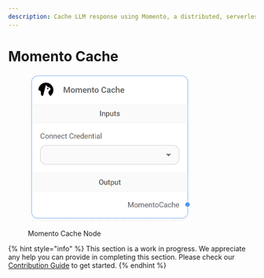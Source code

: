 ```yaml
---
description: Cache LLM response using Momento, a distributed, serverless cache.
---
```


# Momento Cache

<figure><img src="../../../.gitbook/assets/image (2) (1) (1) (1) (1) (1).png" alt="" width="331"><figcaption><p>Momento Cache Node</p></figcaption></figure>

{% hint style="info" %}
This section is a work in progress. We appreciate any help you can provide in completing this section. Please check our [Contribution Guide](https://toi500.gitbook.io/flowise-docs/contributing) to get started.
{% endhint %}
